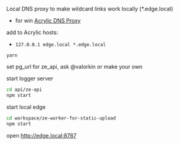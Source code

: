 Local DNS proxy to make wildcard links work locally (*.edge.local)
- for win [Acrylic DNS Proxy](https://mayakron.altervista.org/support/acrylic/Home.htm)

add to Acrylic hosts:
- `127.0.0.1 edge.local *.edge.local`

`yarn`

set pg_url for ze_api, ask @valorkin or make your own

start logger server
```bash
cd api/ze-api
npm start
```

start local edge
```bash
cd workspace/ze-worker-for-static-upload
npm start
```

open http://edge.local:8787
